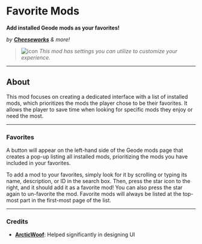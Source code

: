 # Favorite Mods
**Add installed Geode mods as your favorites!**

*by* ***[Cheeseworks](user:6408873)*** *& more!*

> ![icon](frame:collaborationIcon_001.png) <cg>*This mod has settings you can utilize to customize your experience.*</c>

---

## About
This mod focuses on creating a dedicated interface with a list of installed mods, which prioritizes the mods the player chose to be their favorites. It allows the player to save time when looking for specific mods they enjoy or need the most.

---

### Favorites
A button will appear on the left-hand side of the Geode mods page that creates a pop-up listing all installed mods, prioritizing the mods you have included in your favorites.

To add a mod to your favorites, simply look for it by scrolling or typing its name, description, or ID in the search box. Then, press the star icon to the right, and it should add it as a favorite mod! You can also press the star again to un-favorite the mod. Favorite mods will always be listed at the top-most part in the first-most page of the list.

---

### Credits
- **[ArcticWoof](user:7689052)**: Helped significantly in designing UI